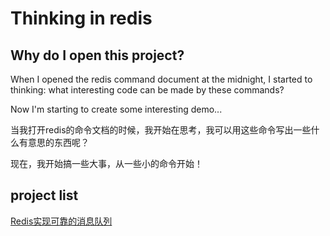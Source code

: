 
# Thinking in redis

## Why do I open this project?

When I opened the redis command document at the midnight, I started to thinking: what interesting code can be made by these commands?

Now I'm starting to create some interesting demo...

当我打开redis的命令文档的时候，我开始在思考，我可以用这些命令写出一些什么有意思的东西呢？

现在，我开始搞一些大事，从一些小的命令开始！

## project list

[Redis实现可靠的消息队列](redis_queue/readme.md)